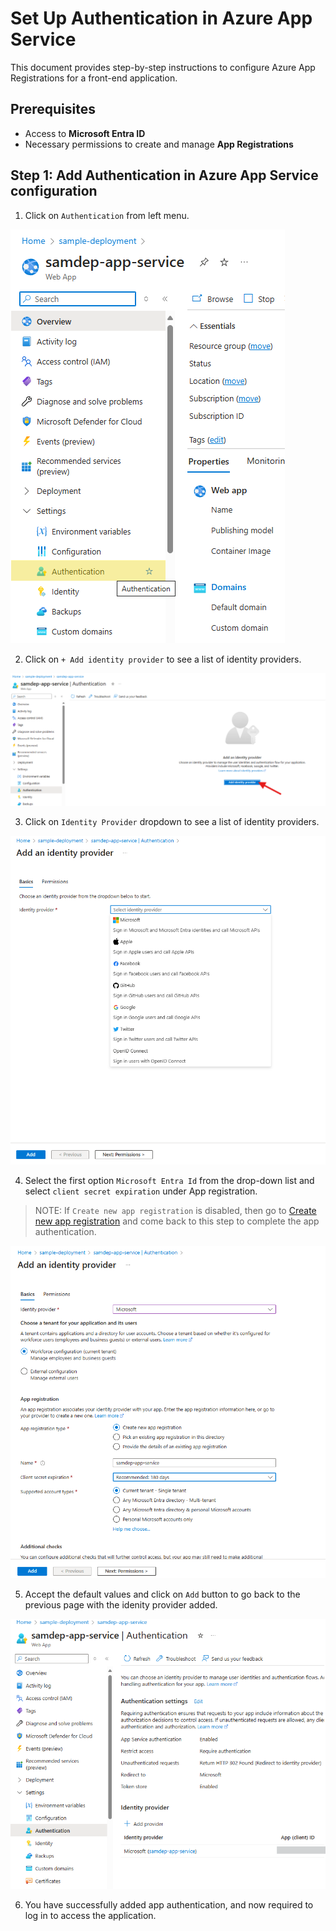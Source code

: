 # Set Up Authentication in Azure App Service

This document provides step-by-step instructions to configure Azure App Registrations for a front-end application.

## Prerequisites

- Access to **Microsoft Entra ID**
- Necessary permissions to create and manage **App Registrations**
  
## Step 1: Add Authentication in Azure App Service configuration

1. Click on `Authentication` from left menu.

![Authentication](./images/azure-app-service-auth-setup/AppAuthentication.png)

2. Click on `+ Add identity provider` to see a list of identity providers.

![Authentication Identity](./images/azure-app-service-auth-setup/AppAuthenticationIdentity.png)

3. Click on `Identity Provider` dropdown to see a list of identity providers.

![Add Provider](./images/azure-app-service-auth-setup/AppAuthIdentityProvider.png)

4. Select the first option `Microsoft Entra Id` from the drop-down list and select `client secret expiration` under App registration.
> NOTE: If `Create new app registration` is disabled, then go to [Create new app registration](/docs/create_new_app_registration.md) and come back to this step to complete the app authentication.

![Add Provider](./images/azure-app-service-auth-setup/AppAuthIdentityProviderAdd.png)

5. Accept the default values and click on `Add` button to go back to the previous page with the idenity provider added.

![Add Provider](./images/azure-app-service-auth-setup/AppAuthIdentityProviderAdded.png)

6. You have successfully added app authentication, and now required to log in to access the application.
